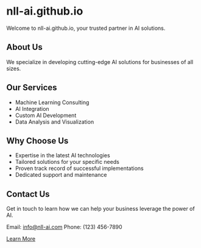 # nll-ai.github.io

Welcome to nll-ai.github.io, your trusted partner in AI solutions.

## About Us

We specialize in developing cutting-edge AI solutions for businesses of all sizes.

## Our Services

- Machine Learning Consulting
- AI Integration
- Custom AI Development
- Data Analysis and Visualization

## Why Choose Us

- Expertise in the latest AI technologies
- Tailored solutions for your specific needs
- Proven track record of successful implementations
- Dedicated support and maintenance

## Contact Us

Get in touch to learn how we can help your business leverage the power of AI.

Email: info@nll-ai.com
Phone: (123) 456-7890

[Learn More](#)

<!-- The following line links the CSS file -->
<link rel="stylesheet" href="styles.css">
